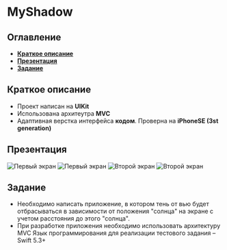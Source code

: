 # MyShadow
## Оглавление
- **[Краткое описание](#Basic)**
- **[Презентация](#Presentation)**
- **[Задание](#Task)**

## <a id="Basic"></a>Краткое описание
- Проект написан на **UIKit**
- Использована архитеутра **MVC**
- Адаптивная верстка интерфейса **кодом**. Проверна на **iPhoneSE (3st generation)**
## <a id="Presentation"></a>Презентация
![Первый экран](./presentation/1.png)
![Первый экран](./presentation/2.png)
![Второй экран](./presentation/1.png)
![Второй экран](./presentation/2.png)
## <a id="Task"></a>Задание
- Необходимо написать приложение, в котором тень от вью будет отбрасываться в зависимости от положения "солнца" на экране с учетом расстояния до этого "солнца".
- При разработке приложения необходимо использовать архитектуру MVC
Язык программирования для реализации тестового задания – Swift 5.3+
